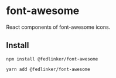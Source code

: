 # font-awesome

React components of font-awesome icons.

## Install

```
npm install @fedlinker/font-awesome

yarn add @fedlinker/font-awesome
```
